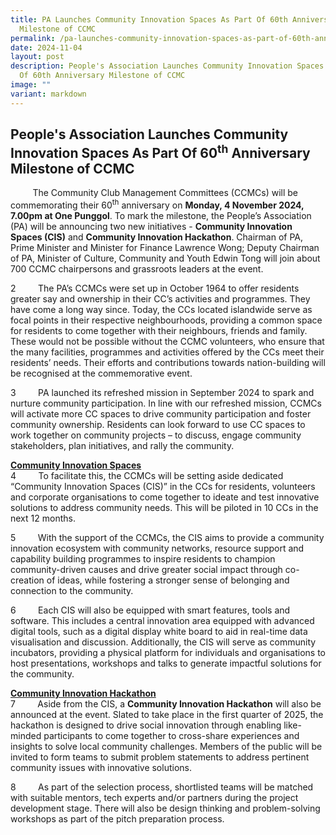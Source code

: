 ```yaml
---
title: PA Launches Community Innovation Spaces As Part Of 60th Anniversary
  Milestone of CCMC
permalink: /pa-launches-community-innovation-spaces-as-part-of-60th-anniversary-milestone-of-ccmc/
date: 2024-11-04
layout: post
description: People's Association Launches Community Innovation Spaces As Part
  Of 60th Anniversary Milestone of CCMC
image: ""
variant: markdown
---
```

## People's Association Launches Community Innovation Spaces As Part Of 60<sup>th</sup> Anniversary Milestone of CCMC

&nbsp; &nbsp; &nbsp; &nbsp; &nbsp;The Community Club Management Committees (CCMCs) will be commemorating their 60<sup>th</sup> anniversary on **Monday, 4 November 2024, 7.00pm at One Punggol**. To mark the milestone, the People’s Association (PA) will be announcing two new initiatives - **Community Innovation Spaces (CIS)** and **Community Innovation Hackathon**. Chairman of PA, Prime Minister and Minister for Finance Lawrence Wong; Deputy Chairman of PA, Minister of Culture, Community and Youth Edwin Tong will join about 700 CCMC chairpersons and grassroots leaders at the event.

2 &nbsp; &nbsp; &nbsp; &nbsp;&nbsp;The PA’s CCMCs were set up in October 1964 to offer residents greater say and ownership in their CC’s activities and programmes. They have come a long way since. Today, the CCs located islandwide serve as focal points in their respective neighbourhoods, providing a common space for residents to come together with their neighbours, friends and family. These would not be possible without the CCMC volunteers, who ensure that the many facilities, programmes and activities offered by the CCs meet their residents’ needs. Their efforts and contributions towards nation-building will be recognised at the commemorative event.

3 &nbsp; &nbsp; &nbsp; &nbsp;&nbsp;PA launched its refreshed mission in September 2024 to spark and nurture community participation. In line with our refreshed mission, CCMCs will activate more CC spaces to drive community participation and foster community ownership. Residents can look forward to use CC spaces to work together on community projects – to discuss, engage community stakeholders, plan initiatives, and rally the community.

<u><b>Community Innovation Spaces</b></u>
<br>4 &nbsp; &nbsp; &nbsp; &nbsp;&nbsp;To facilitate this, the CCMCs will be setting aside dedicated “Community Innovation Spaces (CIS)” in the CCs for residents, volunteers and corporate organisations to come together to ideate and test innovative solutions to address community needs. This will be piloted in 10 CCs in the next 12 months.

5 &nbsp; &nbsp; &nbsp; &nbsp;&nbsp;With the support of the CCMCs, the CIS aims to provide a community innovation ecosystem with community networks, resource support and capability building programmes to inspire residents to champion community-driven causes and drive greater social impact through co-creation of ideas, while fostering a stronger sense of belonging and connection to the community.

6&nbsp; &nbsp; &nbsp; &nbsp;&nbsp; Each CIS will also be equipped with smart features, tools and software. This includes a central innovation area equipped with advanced digital tools, such as a digital display white board to aid in real-time data visualisation and discussion. Additionally, the CIS will serve as community incubators, providing a physical platform for individuals and organisations to host presentations, workshops and talks to generate impactful solutions for the community.

<u><b>Community Innovation Hackathon</b></u>
<br>7 &nbsp; &nbsp; &nbsp; &nbsp;&nbsp;Aside from the CIS, a **Community Innovation Hackathon** will also be announced at the event. Slated to take place in the first quarter of 2025, the hackathon is designed to drive social innovation through enabling like-minded participants to come together to cross-share experiences and insights to solve local community challenges. Members of the public will be invited to form teams to submit problem statements to address pertinent community issues with innovative solutions.

8&nbsp; &nbsp; &nbsp; &nbsp;&nbsp; As part of the selection process, shortlisted teams will be matched with suitable mentors, tech experts and/or partners during the project development stage. There will also be design thinking and problem-solving workshops as part of the pitch
preparation process.